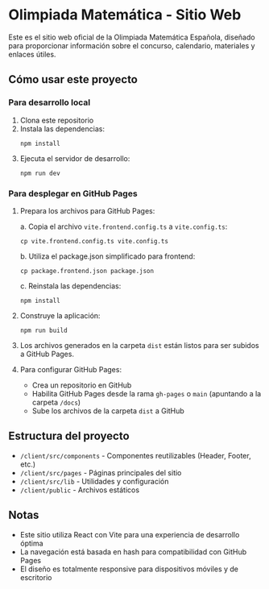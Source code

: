 # Olimpiada Matemática - Sitio Web

Este es el sitio web oficial de la Olimpiada Matemática Española, diseñado para proporcionar información sobre el concurso, calendario, materiales y enlaces útiles.

## Cómo usar este proyecto

### Para desarrollo local

1. Clona este repositorio
2. Instala las dependencias:
   ```
   npm install
   ```
3. Ejecuta el servidor de desarrollo:
   ```
   npm run dev
   ```

### Para desplegar en GitHub Pages

1. Prepara los archivos para GitHub Pages:

   a. Copia el archivo `vite.frontend.config.ts` a `vite.config.ts`:
   ```
   cp vite.frontend.config.ts vite.config.ts
   ```
   
   b. Utiliza el package.json simplificado para frontend:
   ```
   cp package.frontend.json package.json
   ```
   
   c. Reinstala las dependencias:
   ```
   npm install
   ```

2. Construye la aplicación:
   ```
   npm run build
   ```

3. Los archivos generados en la carpeta `dist` están listos para ser subidos a GitHub Pages.

4. Para configurar GitHub Pages:
   - Crea un repositorio en GitHub
   - Habilita GitHub Pages desde la rama `gh-pages` o `main` (apuntando a la carpeta `/docs`)
   - Sube los archivos de la carpeta `dist` a GitHub

## Estructura del proyecto

- `/client/src/components` - Componentes reutilizables (Header, Footer, etc.)
- `/client/src/pages` - Páginas principales del sitio
- `/client/src/lib` - Utilidades y configuración
- `/client/public` - Archivos estáticos

## Notas

- Este sitio utiliza React con Vite para una experiencia de desarrollo óptima
- La navegación está basada en hash para compatibilidad con GitHub Pages
- El diseño es totalmente responsive para dispositivos móviles y de escritorio